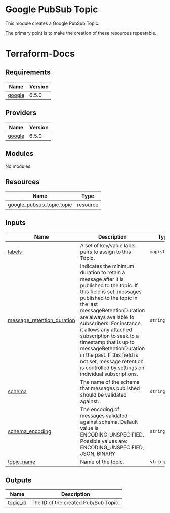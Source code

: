# Google PubSub Topic

This module creates a Google PubSub Topic.

The primary point is to make the creation of these resources repeatable.

# Terraform-Docs

## Requirements

| Name | Version |
|------|---------|
| <a name="requirement_google"></a> [google](#requirement\_google) | 6.5.0 |

## Providers

| Name | Version |
|------|---------|
| <a name="provider_google"></a> [google](#provider\_google) | 6.5.0 |

## Modules

No modules.

## Resources

| Name | Type |
|------|------|
| [google_pubsub_topic.topic](https://registry.terraform.io/providers/hashicorp/google/6.5.0/docs/resources/pubsub_topic) | resource |

## Inputs

| Name | Description | Type | Default | Required |
|------|-------------|------|---------|:--------:|
| <a name="input_labels"></a> [labels](#input\_labels) | A set of key/value label pairs to assign to this Topic. | `map(string)` | n/a | yes |
| <a name="input_message_retention_duration"></a> [message\_retention\_duration](#input\_message\_retention\_duration) | Indicates the minimum duration to retain a message after it is published to the topic. If this field is set, messages published to the topic in the last messageRetentionDuration are always available to subscribers. For instance, it allows any attached subscription to seek to a timestamp that is up to messageRetentionDuration in the past. If this field is not set, message retention is controlled by settings on individual subscriptions. | `string` | `null` | no |
| <a name="input_schema"></a> [schema](#input\_schema) | The name of the schema that messages published should be validated against. | `string` | n/a | yes |
| <a name="input_schema_encoding"></a> [schema\_encoding](#input\_schema\_encoding) | The encoding of messages validated against schema. Default value is ENCODING\_UNSPECIFIED. Possible values are: ENCODING\_UNSPECIFIED, JSON, BINARY. | `string` | n/a | yes |
| <a name="input_topic_name"></a> [topic\_name](#input\_topic\_name) | Name of the topic. | `string` | n/a | yes |

## Outputs

| Name | Description |
|------|-------------|
| <a name="output_topic_id"></a> [topic\_id](#output\_topic\_id) | The ID of the created Pub/Sub Topic. |